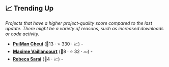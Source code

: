 ## 📈 Trending Up

_Projects that have a higher project-quality score compared to the last update. There might be a variety of reasons, such as increased downloads or code activity._

- <b><a href="https://wiki.aleen42.com/">PuiMan Cheui</a></b> (🥇13 ·  ⭐ 330 · 📈) -  <code><img src="https://raw.githubusercontent.com/lyz-code/best-of-digital-gardens/main/.icons/programming.png" style="display:inline;" width="13" height="13"></code> <code><img src="https://raw.githubusercontent.com/lyz-code/best-of-digital-gardens/main/.icons/linux.png" style="display:inline;" width="13" height="13"></code>
- <b><a href="https://maximevaillancourt.com/notes">Maxime Vaillancourt</a></b> (🥈8 ·  ⭐ 32 · 💤) - 
- <b><a href="https://rsarai.github.io/">Rebeca Sarai</a></b> (🥉4 · 📈) - 


